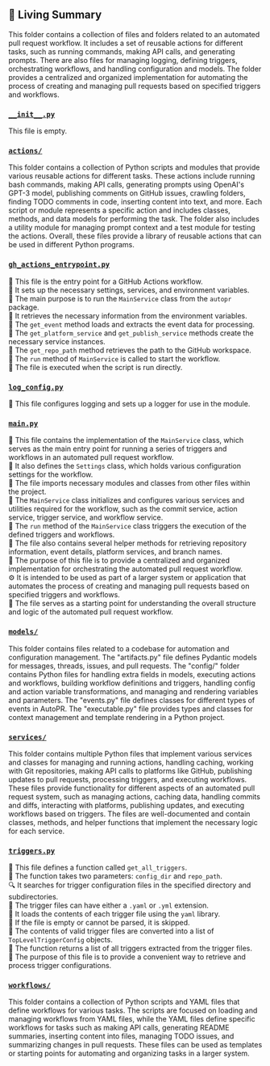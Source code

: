 

<!-- Living README Summary -->
## 🌳 Living Summary

This folder contains a collection of files and folders related to an automated pull request workflow. It includes a set of reusable actions for different tasks, such as running commands, making API calls, and generating prompts. There are also files for managing logging, defining triggers, orchestrating workflows, and handling configuration and models. The folder provides a centralized and organized implementation for automating the process of creating and managing pull requests based on specified triggers and workflows.


### [`__init__.py`](https://github.com/raphael-francis/AutoPR-internal/blob/8cf698d23fdb1a01845892b342672c06864b2fba/./autopr/__init__.py)

This file is empty.  


### [`actions/`](https://github.com/raphael-francis/AutoPR-internal/blob/8cf698d23fdb1a01845892b342672c06864b2fba/./autopr/actions)

This folder contains a collection of Python scripts and modules that provide various reusable actions for different tasks. These actions include running bash commands, making API calls, generating prompts using OpenAI's GPT-3 model, publishing comments on GitHub issues, crawling folders, finding TODO comments in code, inserting content into text, and more. Each script or module represents a specific action and includes classes, methods, and data models for performing the task. The folder also includes a utility module for managing prompt context and a test module for testing the actions. Overall, these files provide a library of reusable actions that can be used in different Python programs.  


### [`gh_actions_entrypoint.py`](https://github.com/raphael-francis/AutoPR-internal/blob/8cf698d23fdb1a01845892b342672c06864b2fba/./autopr/gh_actions_entrypoint.py)

📄 This file is the entry point for a GitHub Actions workflow.    
🔧 It sets up the necessary settings, services, and environment variables.    
🤖 The main purpose is to run the `MainService` class from the `autopr` package.    
🎯 It retrieves the necessary information from the environment variables.    
📝 The `get_event` method loads and extracts the event data for processing.    
🔑 The `get_platform_service` and `get_publish_service` methods create the necessary service instances.    
📂 The `get_repo_path` method retrieves the path to the GitHub workspace.    
📝 The `run` method of `MainService` is called to start the workflow.    
🚀 The file is executed when the script is run directly.  


### [`log_config.py`](https://github.com/raphael-francis/AutoPR-internal/blob/8cf698d23fdb1a01845892b342672c06864b2fba/./autopr/log_config.py)

📝 This file configures logging and sets up a logger for use in the module.  


### [`main.py`](https://github.com/raphael-francis/AutoPR-internal/blob/8cf698d23fdb1a01845892b342672c06864b2fba/./autopr/main.py)

📝 This file contains the implementation of the `MainService` class, which serves as the main entry point for running a series of triggers and workflows in an automated pull request workflow.  
🔧 It also defines the `Settings` class, which holds various configuration settings for the workflow.  
📂 The file imports necessary modules and classes from other files within the project.  
🔀 The `MainService` class initializes and configures various services and utilities required for the workflow, such as the commit service, action service, trigger service, and workflow service.  
🔄 The `run` method of the `MainService` class triggers the execution of the defined triggers and workflows.  
🔧 The file also contains several helper methods for retrieving repository information, event details, platform services, and branch names.  
🚀 The purpose of this file is to provide a centralized and organized implementation for orchestrating the automated pull request workflow.  
⚙️ It is intended to be used as part of a larger system or application that automates the process of creating and managing pull requests based on specified triggers and workflows.  
📖 The file serves as a starting point for understanding the overall structure and logic of the automated pull request workflow.  


### [`models/`](https://github.com/raphael-francis/AutoPR-internal/blob/8cf698d23fdb1a01845892b342672c06864b2fba/./autopr/models)

This folder contains files related to a codebase for automation and configuration management. The "artifacts.py" file defines Pydantic models for messages, threads, issues, and pull requests. The "config/" folder contains Python files for handling extra fields in models, executing actions and workflows, building workflow definitions and triggers, handling config and action variable transformations, and managing and rendering variables and parameters. The "events.py" file defines classes for different types of events in AutoPR. The "executable.py" file provides types and classes for context management and template rendering in a Python project.  


### [`services/`](https://github.com/raphael-francis/AutoPR-internal/blob/8cf698d23fdb1a01845892b342672c06864b2fba/./autopr/services)

This folder contains multiple Python files that implement various services and classes for managing and running actions, handling caching, working with Git repositories, making API calls to platforms like GitHub, publishing updates to pull requests, processing triggers, and executing workflows. These files provide functionality for different aspects of an automated pull request system, such as managing actions, caching data, handling commits and diffs, interacting with platforms, publishing updates, and executing workflows based on triggers. The files are well-documented and contain classes, methods, and helper functions that implement the necessary logic for each service.  


### [`triggers.py`](https://github.com/raphael-francis/AutoPR-internal/blob/8cf698d23fdb1a01845892b342672c06864b2fba/./autopr/triggers.py)

📄 This file defines a function called `get_all_triggers`.    
📁 The function takes two parameters: `config_dir` and `repo_path`.    
🔍 It searches for trigger configuration files in the specified directory and subdirectories.    
🔧 The trigger files can have either a `.yaml` or `.yml` extension.    
🔐 It loads the contents of each trigger file using the `yaml` library.    
🔁 If the file is empty or cannot be parsed, it is skipped.    
📝 The contents of valid trigger files are converted into a list of `TopLevelTriggerConfig` objects.    
🔀 The function returns a list of all triggers extracted from the trigger files.    
📌 The purpose of this file is to provide a convenient way to retrieve and process trigger configurations.  


### [`workflows/`](https://github.com/raphael-francis/AutoPR-internal/blob/8cf698d23fdb1a01845892b342672c06864b2fba/./autopr/workflows)

This folder contains a collection of Python scripts and YAML files that define workflows for various tasks. The scripts are focused on loading and managing workflows from YAML files, while the YAML files define specific workflows for tasks such as making API calls, generating README summaries, inserting content into files, managing TODO issues, and summarizing changes in pull requests. These files can be used as templates or starting points for automating and organizing tasks in a larger system.  

<!-- Living README Summary -->